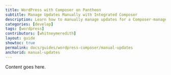 ```yaml
---
title: WordPress with Composer on Pantheon
subtitle: Manage Updates Manually with Integrated Composer
description: Learn how to manually manage updates for a Composer-managed WordPress site on Pantheon.
categories: [develop]
tags: [wordpress]
contributors: [whitneymeredith]
layout: guide
showtoc: true
permalink: docs/guides/wordpress-composer/manual-updates
anchorid: manual-updates
---
```


Content goes here.